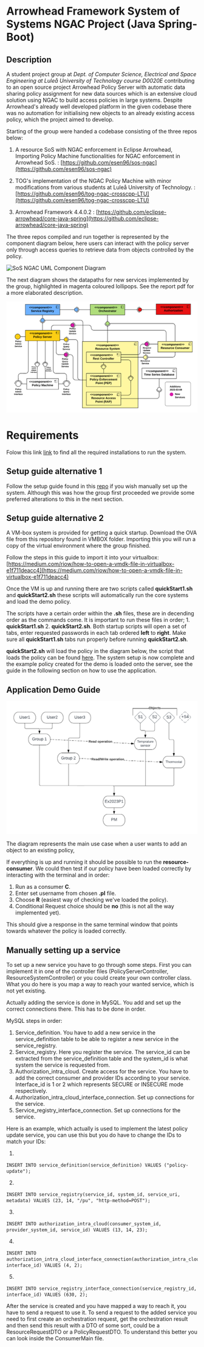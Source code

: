 # Arrowhead Framework System of Systems NGAC Project (Java Spring-Boot)

## Description
A student project group at *Dept. of Computer Science, Electrical and Space Engineering at Luleå University of Technology course D0020E* contributing to an open source project Arrowhead Policy Server with automatic data sharing policy assignment for new data sources which is an extensive cloud solution using NGAC to build access policies in large systems. Despite Arrowhead's already well developed platform in the given codebase there was no automation for initialising new objects to an already existing access policy, which the project aimed to develop.

Starting of the group were handed a codebase consisting of the three repos below:

1) A resource SoS with NGAC enforcement in Eclipse Arrowhead, Importing Policy Machine functionalities for NGAC enforcement in Arrowhead SoS. : [https://github.com/esen96/sos-ngac](https://github.com/esen96/sos-ngac) 


2) TOG's implementation of the NGAC Policy Machine with minor modifications from various students at Luleå University of Technology. : [https://github.com/esen96/tog-ngac-crosscpp-LTU](https://github.com/esen96/tog-ngac-crosscpp-LTU)


3) Arrowhead Framework 4.4.0.2 : [https://github.com/eclipse-arrowhead/core-java-spring](https://github.com/eclipse-arrowhead/core-java-spring)

The three repos compiled and run together is represented by the component diagram below, here users can interact with the policy server only through access queries to retrieve data from objects controlled by the policy.

![SoS NGAC UML Component Diagram](doc/Component1.png?raw=true "SoS NGAC UML Component Diagram")

The next diagram shows the datapaths for new services implemented by the group, highlighted in magenta coloured lollipops. See the report pdf for a more elaborated description.

![SoS NGAC UML Updated Component Diagram](doc/UpdatedComponentDiagram.png?raw=true "SoS NGAC UML Updated Component Diagram")

# Requirements

Folow this link [link](https://github.com/esen96/sos-ngac#requirements) to find all the required installations to run the system.

## Setup guide alternative 1

Follow the setup guide found in this [repo](https://github.com/esen96/sos-ngac) if you wish manually set up the system. Although this was how the group first proceeded we provide some preferred alterations to this in the next section.

## Setup guide alternative 2
A VM-box system is provided for getting a quick startup. Download the OVA file from this repository found in VMBOX folder. Importing this you will run a copy of the virtual environment where the group finished.

Follow the steps in this guide to import it into your virtualbox: [https://medium.com/riow/how-to-open-a-vmdk-file-in-virtualbox-e1f711deacc4](https://medium.com/riow/how-to-open-a-vmdk-file-in-virtualbox-e1f711deacc4)

Once the VM is up and running there are two scripts called **quickStart1.sh** and **quickStart2.sh** these scripts will automatically run the core systems and load the demo policy.

The scripts have a certain order within the **.sh** files, these are in decending order as the commands come. It is important to run these files in order; 1. **quickStart1.sh** 2. **quickStart2.sh**. Both startup scripts will open a set of tabs, enter requested passwords in each tab ordered **left** to **right**. Make sure all **quickStart1.sh** tabs run properly before running **quickStart2.sh**.

**quickStart2.sh** will load the policy in the diagram below, the script that loads the policy can be found [here](https://github.com/jacomoelLTU/tog-ngac-crosscpp-LTU/blob/master/sos-ngac-demo/13-2023-ExPolicy-1.sh). The system setup is now complete and the example policy created for the demo is loaded onto the server,  see the guide in the following section on how to use the application.

## Application Demo Guide

![2023 Example Policy](doc/PolicyExample.png?raw=true "2023 Example Policy")

The diagram represents the main use case when a user wants to add an object to an existing policy, 

If everything is up and running it should be possible to run the **resource-consumer**. We could then test if our policy have been loaded correctly by interacting with the terminal and in order: 

1. Run as a consumer **C**. 
2. Enter set username from chosen **.pl** file. 
3. Choose **R** (easiest way of checking we've loaded the policy). 
4. Conditional Request choice should be **no** (this is not all the way implemented yet). 

This should give a response in the same terminal window that points towards whatever the policy is loaded correctly. 

## Manually setting up a service

To set up a new service you have to go through some steps.
First you can implement it in one of the controller files (PolicyServerController, ResourceSystemController) or you could create your own controller class. What you do here is you map a way to reach your wanted service, which is not yet existing.

Actually adding the service is done in MySQL. You add and set up the correct connections there. This has to be done in order. 

MySQL steps in order:
1) Service_definition. You have to add a new service in the service_definition table to be able to register a new service in the service_registry.
2) Service_registry. Here you register the service. The service_id can be extracted from the service_definition table and the system_id is what system the service is requested from.
3) Authorization_intra_cloud. Create access for the service. You have to add the correct consumer and provider IDs according to your service. Interface_id is 1 or 2 which represents SECURE or INSECURE mode respectively.
4) Authorization_intra_cloud_interface_connection. Set up connections for the service.
5) Service_registry_interface_connection. Set up connections for the service.

Here is an example, which actually is used to implement the latest policy update service, you can use this but you do have to change the IDs to match your IDs:

1)
```
INSERT INTO service_definition(service_definition) VALUES ("policy-update");
```
2)
```
INSERT INTO service_registry(service_id, system_id, service_uri, metadata) VALUES (23, 14, "/pu", "http-method=POST");
```
3)
```
INSERT INTO authorization_intra_cloud(consumer_system_id, provider_system_id, service_id) VALUES (13, 14, 23);
```
4)
```
INSERT INTO authorization_intra_cloud_interface_connection(authorization_intra_cloud_id, interface_id) VALUES (4, 2);
```
5)
```
INSERT INTO service_registry_interface_connection(service_registry_id, interface_id) VALUES (630, 2);
```


After the service is created and you have mapped a way to reach it, you have to send a request to use it.
To send a request to the added service you need to first create an orchestration request, get the orchestration result and then send this result with a DTO of some sort, could be a ResourceRequestDTO or a PolicyRequestDTO. To understand this better you can look inside the ConsumerMain file. 

